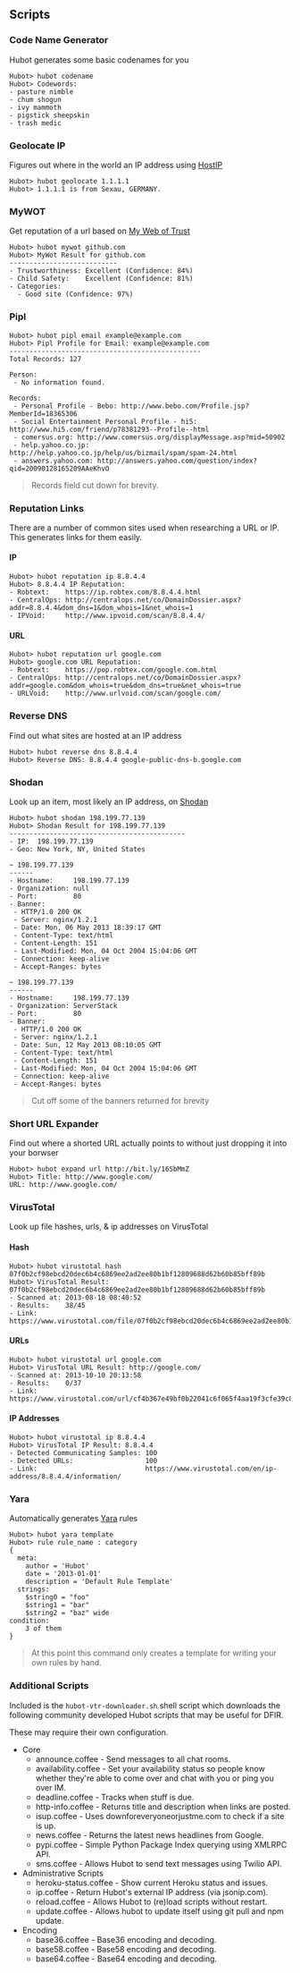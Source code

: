 ## Scripts
### Code Name Generator
Hubot generates some basic codenames for you

```
Hubot> hubot codename
Hubot> Codewords:
- pasture nimble
- chum shogun
- ivy mammoth
- pigstick sheepskin
- trash medic
```

### Geolocate IP
Figures out where in the world an IP address using [HostIP](http://www.hostip.info)
```
Hubot> hubot geolocate 1.1.1.1
Hubot> 1.1.1.1 is from Sexau, GERMANY.
```
### MyWOT
Get reputation of a url based on [My Web of Trust](http://www.mywot.com/)
```
Hubot> hubot mywot github.com
Hubot> MyWot Result for github.com
---------------------------
- Trustworthiness: Excellent (Confidence: 84%)
- Child Safety:    Excellent (Confidence: 81%)
- Categories:
  - Good site (Confidence: 97%)
```
### Pipl
```
Hubot> hubot pipl email example@example.com
Hubot> Pipl Profile for Email: example@example.com
------------------------------------------------
Total Records: 127

Person:
 - No information found.

Records:
 - Personal Profile - Bebo: http://www.bebo.com/Profile.jsp?MemberId=18365306
 - Social Entertainment Personal Profile - hi5: http://www.hi5.com/friend/p78381293--Profile--html
 - comersus.org: http://www.comersus.org/displayMessage.asp?mid=50902
 - help.yahoo.co.jp: http://help.yahoo.co.jp/help/us/bizmail/spam/spam-24.html
 - answers.yahoo.com: http://answers.yahoo.com/question/index?qid=20090128165209AAeKhvO
```
> Records field cut down for brevity.

### Reputation Links
There are a number of common sites used when researching a URL or IP. This generates links for them easily.

#### IP
```
Hubot> hubot reputation ip 8.8.4.4
Hubot> 8.8.4.4 IP Reputation:
- Robtext:    https://ip.robtex.com/8.8.4.4.html
- CentralOps: http://centralops.net/co/DomainDossier.aspx?addr=8.8.4.4&dom_dns=1&dom_whois=1&net_whois=1
- IPVoid:     http://www.ipvoid.com/scan/8.8.4.4/
```
#### URL
```
Hubot> hubot reputation url google.com
Hubot> google.com URL Reputation:
- Robtext:    https://pop.robtex.com/google.com.html
- CentralOps: http://centralops.net/co/DomainDossier.aspx?addr=google.com&dom_whois=true&dom_dns=true&net_whois=true
- URLVoid:    http://www.urlvoid.com/scan/google.com/
```

### Reverse DNS
Find out what sites are hosted at an IP address
```
Hubot> hubot reverse dns 8.8.4.4
Hubot> Reverse DNS: 8.8.4.4 google-public-dns-b.google.com
```
### Shodan
Look up an item, most likely an IP address, on [Shodan](http://www.shodanhq.com/)

```
Hubot> hubot shodan 198.199.77.139
Hubot> Shodan Result for 198.199.77.139
--------------------------------------------
- IP:  198.199.77.139
- Geo: New York, NY, United States

~ 198.199.77.139
------
- Hostname:     198.199.77.139
- Organization: null
- Port:         80
- Banner:
 - HTTP/1.0 200 OK
 - Server: nginx/1.2.1
 - Date: Mon, 06 May 2013 18:39:17 GMT
 - Content-Type: text/html
 - Content-Length: 151
 - Last-Modified: Mon, 04 Oct 2004 15:04:06 GMT
 - Connection: keep-alive
 - Accept-Ranges: bytes

~ 198.199.77.139
------
- Hostname:     198.199.77.139
- Organization: ServerStack
- Port:         80
- Banner:
 - HTTP/1.0 200 OK
 - Server: nginx/1.2.1
 - Date: Sun, 12 May 2013 08:10:05 GMT
 - Content-Type: text/html
 - Content-Length: 151
 - Last-Modified: Mon, 04 Oct 2004 15:04:06 GMT
 - Connection: keep-alive
 - Accept-Ranges: bytes
```

> Cut off some of the banners returned for brevity

### Short URL Expander
Find out where a shorted URL actually points to without just dropping it into your borwser

```
Hubot> hubot expand url http://bit.ly/16SbMmZ
Hubot> Title: http://www.google.com/
URL: http://www.google.com/
```
### VirusTotal
Look up file hashes, urls, & ip addresses on VirusTotal

#### Hash
```
Hubot> hubot virustotal hash 07f0b2cf98ebcd20dec6b4c6869ee2ad2ee80b1bf12809688d62b60b85bff89b
Hubot> VirusTotal Result: 07f0b2cf98ebcd20dec6b4c6869ee2ad2ee80b1bf12809688d62b60b85bff89b
- Scanned at: 2013-08-18 08:40:52
- Results:    38/45
- Link:       https://www.virustotal.com/file/07f0b2cf98ebcd20dec6b4c6869ee2ad2ee80b1bf12809688d62b60b85bff89b/analysis/1376815252/
```
#### URLs
```
Hubot> hubot virustotal url google.com
Hubot> VirusTotal URL Result: http://google.com/
- Scanned at: 2013-10-10 20:13:58
- Results:    0/37
- Link:       https://www.virustotal.com/url/cf4b367e49bf0b22041c6f065f4aa19f3cfe39c8d5abc0617343d1a66c6a26f5/analysis/1381436038/
```
#### IP Addresses
```
Hubot> hubot virustotal ip 8.8.4.4
Hubot> VirusTotal IP Result: 8.8.4.4
- Detected Communicating Samples: 100
- Detected URLs:                  100
- Link:                           https://www.virustotal.com/en/ip-address/8.8.4.4/information/
```

### Yara
Automatically generates [Yara](https://code.google.com/p/yara-project/) rules

```
Hubot> hubot yara template
Hubot> rule rule_name : category
{
  meta:
    author = 'Hubot'
    date = '2013-01-01'
    description = 'Default Rule Template'
  strings:
    $string0 = "foo"
    $string1 = "bar"
    $string2 = "baz" wide
condition:
    3 of them
}
```
> At this point this command only creates a template for writing your own rules by hand.

### Additional Scripts
Included is the ```hubot-vtr-downloader.sh``` shell script which downloads the following community developed Hubot scripts that may be useful for DFIR.

These may require their own configuration.

* Core
  * announce.coffee - Send messages to all chat rooms.
  * availability.coffee - Set your availability status so people know whether they're able to come over and chat with you or ping you over IM.
  * deadline.coffee - Tracks when stuff is due.
  * http-info.coffee - Returns title and description when links are posted.
  * isup.coffee - Uses downforeveryoneorjustme.com to check if a site is up.
  * news.coffee - Returns the latest news headlines from Google.
  * pypi.coffee - Simple Python Package Index querying using XMLRPC API.
  * sms.coffee - Allows Hubot to send text messages using Twilio API.
* Administrative Scripts
  * heroku-status.coffee - Show current Heroku status and issues.
  * ip.coffee - Return Hubot's external IP address (via jsonip.com).
  * reload.coffee - Allows Hubot to (re)load scripts without restart.
  * update.coffee - Allows hubot to update itself using git pull and npm update.
* Encoding
  * base36.coffee - Base36 encoding and decoding.
  * base58.coffee - Base58 encoding and decoding.
  * base64.coffee - Base64 encoding and decoding.

